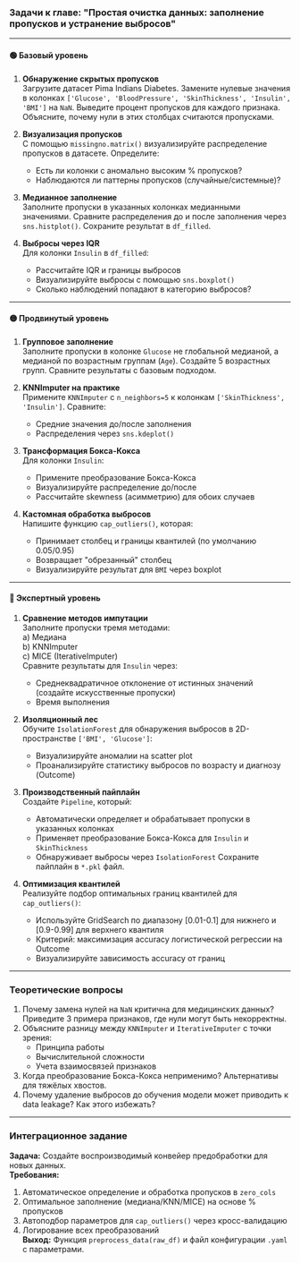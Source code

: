 ### Задачи к главе: "Простая очистка данных: заполнение пропусков и устранение выбросов"

---

#### 🟢 Базовый уровень
1. **Обнаружение скрытых пропусков**  
   Загрузите датасет Pima Indians Diabetes. Замените нулевые значения в колонках `['Glucose', 'BloodPressure', 'SkinThickness', 'Insulin', 'BMI']` на `NaN`. Выведите процент пропусков для каждого признака. Объясните, почему нули в этих столбцах считаются пропусками.

2. **Визуализация пропусков**  
   С помощью `missingno.matrix()` визуализируйте распределение пропусков в датасете. Определите:
   - Есть ли колонки с аномально высоким % пропусков?
   - Наблюдаются ли паттерны пропусков (случайные/системные)?

3. **Медианное заполнение**  
   Заполните пропуски в указанных колонках медианными значениями. Сравните распределения до и после заполнения через `sns.histplot()`. Сохраните результат в `df_filled`.

4. **Выбросы через IQR**  
   Для колонки `Insulin` в `df_filled`:
   - Рассчитайте IQR и границы выбросов
   - Визуализируйте выбросы с помощью `sns.boxplot()`
   - Сколько наблюдений попадают в категорию выбросов?

---

#### 🟡 Продвинутый уровень
1. **Групповое заполнение**  
   Заполните пропуски в колонке `Glucose` не глобальной медианой, а медианой по возрастным группам (`Age`). Создайте 5 возрастных групп. Сравните результаты с базовым подходом.

2. **KNNImputer на практике**  
   Примените `KNNImputer` с `n_neighbors=5` к колонкам `['SkinThickness', 'Insulin']`. Сравните:
   - Средние значения до/после заполнения
   - Распределения через `sns.kdeplot()`

3. **Трансформация Бокса-Кокса**  
   Для колонки `Insulin`:
   - Примените преобразование Бокса-Кокса
   - Визуализируйте распределение до/после
   - Рассчитайте skewness (асимметрию) для обоих случаев

4. **Кастомная обработка выбросов**  
   Напишите функцию `cap_outliers()`, которая:
   - Принимает столбец и границы квантилей (по умолчанию 0.05/0.95)
   - Возвращает "обрезанный" столбец
   - Визуализируйте результат для `BMI` через boxplot

---

#### 🔴 Экспертный уровень
1. **Сравнение методов импутации**  
   Заполните пропуски тремя методами:  
   a) Медиана  
   b) KNNImputer  
   c) MICE (IterativeImputer)  
   Сравните результаты для `Insulin` через:
   - Среднеквадратичное отклонение от истинных значений (создайте искусственные пропуски)
   - Время выполнения

2. **Изоляционный лес**  
   Обучите `IsolationForest` для обнаружения выбросов в 2D-пространстве `['BMI', 'Glucose']`:
   - Визуализируйте аномалии на scatter plot
   - Проанализируйте статистику выбросов по возрасту и диагнозу (Outcome)

3. **Производственный пайплайн**  
   Создайте `Pipeline`, который:
   - Автоматически определяет и обрабатывает пропуски в указанных колонках
   - Применяет преобразование Бокса-Кокса для `Insulin` и `SkinThickness`
   - Обнаруживает выбросы через `IsolationForest`
   Сохраните пайплайн в `*.pkl` файл.

4. **Оптимизация квантилей**  
   Реализуйте подбор оптимальных границ квантилей для `cap_outliers()`:
   - Используйте GridSearch по диапазону [0.01-0.1] для нижнего и [0.9-0.99] для верхнего квантиля
   - Критерий: максимизация accuracy логистической регрессии на Outcome
   - Визуализируйте зависимость accuracy от границ

---

### Теоретические вопросы
1. Почему замена нулей на `NaN` критична для медицинских данных? Приведите 3 примера признаков, где нули могут быть некорректны.
2. Объясните разницу между `KNNImputer` и `IterativeImputer` с точки зрения:
   - Принципа работы
   - Вычислительной сложности
   - Учета взаимосвязей признаков
3. Когда преобразование Бокса-Кокса неприменимо? Альтернативы для тяжёлых хвостов.
4. Почему удаление выбросов до обучения модели может приводить к data leakage? Как этого избежать?

---

### Интеграционное задание
**Задача:** Создайте воспроизводимый конвейер предобработки для новых данных.  
**Требования:**  
1. Автоматическое определение и обработка пропусков в `zero_cols`
2. Оптимальное заполнение (медиана/KNN/MICE) на основе % пропусков
3. Автоподбор параметров для `cap_outliers()` через кросс-валидацию
4. Логирование всех преобразований  
**Выход:** Функция `preprocess_data(raw_df)` и файл конфигурации `.yaml` с параметрами.
